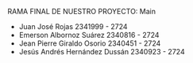 RAMA FINAL DE NUESTRO PROYECTO: Main 

- Juan José Rojas 2341999 - 2724 
- Emerson Albornoz Suárez 2340816 - 2724
- Jean Pierre Giraldo Osorio 2340451 - 2724
- Jesús Andrés Hernández Dussán 2340923 - 2724
